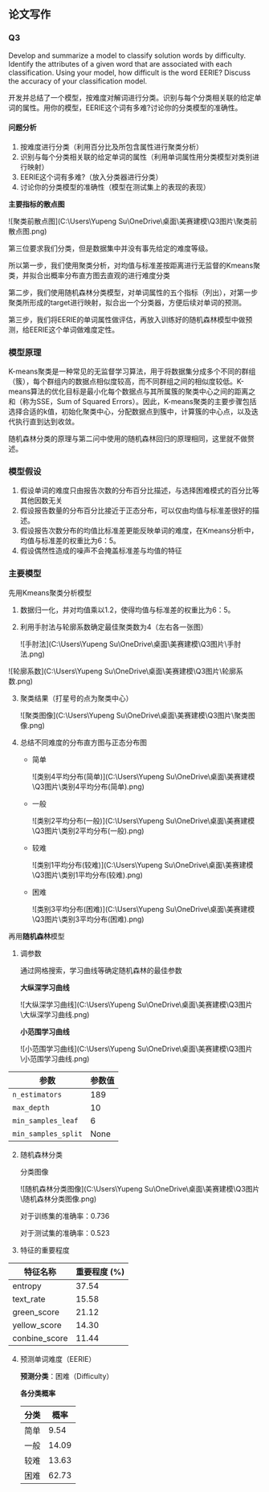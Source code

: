 ## 论文写作

### Q3

Develop and summarize a model to classify solution words by difficulty. Identify the attributes of a given word that are associated with each classification. Using your model, how difficult is the word EERIE? Discuss the accuracy of your classification model.

开发并总结了一个模型，按难度对解词进行分类。识别与每个分类相关联的给定单词的属性。用你的模型，EERIE这个词有多难?讨论你的分类模型的准确性。

#### 问题分析

1. 按难度进行分类（利用百分比及所包含属性进行聚类分析）
2. 识别与每个分类相关联的给定单词的属性（利用单词属性用分类模型对类别进行映射）
3. EERIE这个词有多难?（放入分类器进行分类）
4. 讨论你的分类模型的准确性（模型在测试集上的表现的表现）

**主要指标的散点图**

![聚类前散点图](C:\Users\Yupeng Su\OneDrive\桌面\美赛建模\Q3图片\聚类前散点图.png)

第三位要求我们分类，但是数据集中并没有事先给定的难度等级。

所以第一步，我们使用聚类分析，对均值与标准差按距离进行无监督的Kmeans聚类，并拟合出概率分布直方图去直观的进行难度分类

第二步，我们使用随机森林分类模型，对单词属性的五个指标（列出），对第一步聚类所形成的target进行映射，拟合出一个分类器，方便后续对单词的预测。

第三步，我们将EERIE的单词属性做评估，再放入训练好的随机森林模型中做预测，给EERIE这个单词做难度定性。

### 模型原理

K-means聚类是一种常见的无监督学习算法，用于将数据集分成多个不同的群组（簇），每个群组内的数据点相似度较高，而不同群组之间的相似度较低。K-means算法的优化目标是最小化每个数据点与其所属簇的聚类中心之间的距离之和（称为SSE，Sum of Squared Errors）。因此，K-means聚类的主要步骤包括选择合适的k值，初始化聚类中心，分配数据点到簇中，计算簇的中心点，以及迭代执行直到达到收敛。

随机森林分类的原理与第二问中使用的随机森林回归的原理相同，这里就不做赘述。

### 模型假设

1. 假设单词的难度只由报告次数的分布百分比描述，与选择困难模式的百分比等其他因数无关
2. 假设报告数量的分布百分比接近于正态分布，可以仅由均值与标准差很好的描述。
3. 假设报告次数分布的均值比标准差更能反映单词的难度，在Kmeans分析中，均值与标准差的权重比为6：5。
4. 假设偶然性造成的噪声不会掩盖标准差与均值的特征

### 主要模型

先用Kmeans聚类分析模型

1. 数据归一化，并对均值乘以1.2，使得均值与标准差的权重比为6：5。

2. 利用手肘法与轮廓系数确定最佳聚类数为4（左右各一张图）

   ![手肘法](C:\Users\Yupeng Su\OneDrive\桌面\美赛建模\Q3图片\手肘法.png)

![轮廓系数](C:\Users\Yupeng Su\OneDrive\桌面\美赛建模\Q3图片\轮廓系数.png)

3. 聚类结果（打星号的点为聚类中心）

   ![聚类图像](C:\Users\Yupeng Su\OneDrive\桌面\美赛建模\Q3图片\聚类图像.png)

4. 总结不同难度的分布直方图与正态分布图

   * 简单

     ![类别4平均分布(简单)](C:\Users\Yupeng Su\OneDrive\桌面\美赛建模\Q3图片\类别4平均分布(简单).png)

   * 一般

     ![类别2平均分布(一般)](C:\Users\Yupeng Su\OneDrive\桌面\美赛建模\Q3图片\类别2平均分布(一般).png)

   * 较难

     ![类别1平均分布(较难)](C:\Users\Yupeng Su\OneDrive\桌面\美赛建模\Q3图片\类别1平均分布(较难).png)

   * 困难

     ![类别3平均分布(困难)](C:\Users\Yupeng Su\OneDrive\桌面\美赛建模\Q3图片\类别3平均分布(困难).png)

再用**随机森林**模型

1. 调参数

   通过网格搜索，学习曲线等确定随机森林的最佳参数

   **大纵深学习曲线**

   ![大纵深学习曲线](C:\Users\Yupeng Su\OneDrive\桌面\美赛建模\Q3图片\大纵深学习曲线.png)

   **小范围学习曲线**

   ![小范围学习曲线](C:\Users\Yupeng Su\OneDrive\桌面\美赛建模\Q3图片\小范围学习曲线.png)

| 参数                | 参数值 |
| ------------------- | ------ |
| `n_estimators`      | 189    |
| `max_depth`         | 10     |
| `min_samples_leaf`  | 6      |
| `min_samples_split` | None   |

2. 随机森林分类

   分类图像

   ![随机森林分类图像](C:\Users\Yupeng Su\OneDrive\桌面\美赛建模\Q3图片\随机森林分类图像.png)

   对于训练集的准确率：0.736

   对于测试集的准确率：0.523

3. 特征的重要程度

| 特征名称      | 重要程度 (%) |
| ------------- | ------------ |
| entropy       | 37.54        |
| text_rate     | 15.58        |
| green_score   | 21.12        |
| yellow_score  | 14.30        |
| conbine_score | 11.44        |

4. 预测单词难度（EERIE）

   **预测分类**：困难（Difficulty）

   **各分类概率**

   | 分类 | 概率  |
   | ---- | ----- |
   | 简单 | 9.54  |
   | 一般 | 14.09 |
   | 较难 | 13.63 |
   | 困难 | 62.73 |

   

   
